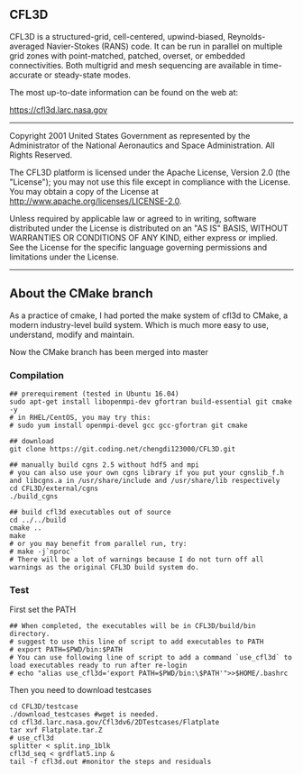 ## CFL3D

CFL3D 
is a structured-grid, cell-centered, upwind-biased, Reynolds-averaged Navier-Stokes (RANS) code. It can be run
in parallel on multiple grid zones with point-matched, patched, overset, or embedded connectivities. Both
multigrid and mesh sequencing are available in time-accurate or steady-state modes.

The most up-to-date information can be found on the web at:

https://cfl3d.larc.nasa.gov

-------------

Copyright 2001 United States Government as represented by the Administrator
of the National Aeronautics and Space Administration. All Rights Reserved.

The CFL3D platform is licensed under the Apache License, Version 2.0 
(the "License"); you may not use this file except in compliance with the 
License. You may obtain a copy of the License at 
http://www.apache.org/licenses/LICENSE-2.0. 

Unless required by applicable law or agreed to in writing, software 
distributed under the License is distributed on an "AS IS" BASIS, WITHOUT 
WARRANTIES OR CONDITIONS OF ANY KIND, either express or implied. See the 
License for the specific language governing permissions and limitations 
under the License.

------------
## About the CMake branch
As a practice of cmake, I had ported the make system of cfl3d to CMake, a modern industry-level build system. Which is much more easy to use, understand, modify and maintain.

Now the CMake branch has been merged into master

### Compilation
```shell
## prerequirement (tested in Ubuntu 16.04)
sudo apt-get install libopenmpi-dev gfortran build-essential git cmake -y
# in RHEL/CentOS, you may try this:
# sudo yum install openmpi-devel gcc gcc-gfortran git cmake

## download  
git clone https://git.coding.net/chengdi123000/CFL3D.git

## manually build cgns 2.5 without hdf5 and mpi
# you can also use your own cgns library if you put your cgnslib_f.h and libcgns.a in /usr/share/include and /usr/share/lib respectively
cd CFL3D/external/cgns
./build_cgns

## build cfl3d executables out of source
cd ../../build
cmake ..
make
# or you may benefit from parallel run, try:
# make -j`nproc`
# There will be a lot of warnings because I do not turn off all warnings as the original CFL3D build system do.
```

### Test
First set the PATH
```shell
## When completed, the executables will be in CFL3D/build/bin directory.
# suggest to use this line of script to add executables to PATH
# export PATH=$PWD/bin:$PATH
# You can use following line of script to add a command `use_cfl3d` to load executables ready to run after re-login
# echo "alias use_cfl3d='export PATH=$PWD/bin:\$PATH'">>$HOME/.bashrc
```
Then you need to download testcases
```shell
cd CFL3D/testcase
./download_testcases #wget is needed.
cd cfl3d.larc.nasa.gov/Cfl3dv6/2DTestcases/Flatplate
tar xvf Flatplate.tar.Z
# use_cfl3d
splitter < split.inp_1blk 
cfl3d_seq < grdflat5.inp &
tail -f cfl3d.out #monitor the steps and residuals
```
